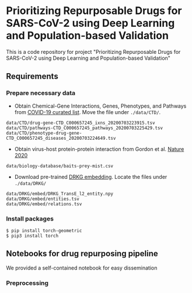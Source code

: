 # Prioritizing Repurposable Drugs for SARS-CoV-2 using Deep Learning and Population-based Validation
This is a code repository for project "Prioritizing Repurposable Drugs for SARS-CoV-2 using Deep Learning and Population-based Validation"

## Requirements
### Prepare necessary data
- Obtain Chemical-Gene Interactions, Genes, Phenotypes, and Pathways from [COVID-19 curated list](http://ctdbase.org/detail.go?type=disease&acc=MESH%3aC000657245). Move the file under `./data/CTD/`. 
```
data/CTD/drug-gene-CTD_C000657245_ixns_20200703223915.tsv
data/CTD/pathways-CTD_C000657245_pathways_20200703225429.tsv
data/CTD/phenotype-drug-gene-CTD_C000657245_diseases_20200703224649.tsv
```
- Obtain virus-host protein-protein interaction from Gordon et al. [Nature 2020](https://www.nature.com/articles/s41586-020-2286-9#Sec36)
```
data/biology-database/baits-prey-mist.csv
```

- Download pre-trained [DRKG embedding](https://github.com/gnn4dr/DRKG).  Locate the files under `./data/DRKG/`
```
data/DRKG/embed/DRKG_TransE_l2_entity.npy
data/DRKG/embed/entities.tsv
data/DRKG/embed/relations.tsv
```


### Install packages
```
$ pip install torch-geometric
$ pip3 install torch
```

## Notebooks for drug repurposing pipeline
We provided a self-contained notebook for easy dissemination
### Preprocessing

